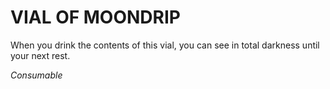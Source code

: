 # VIAL OF MOONDRIP

When you drink the contents of this vial, you can see in total darkness until your next rest.

*Consumable*
